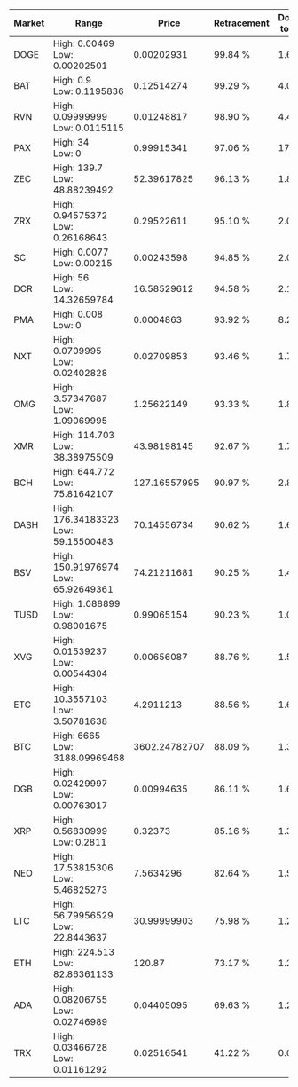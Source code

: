 | Market | Range | Price| Retracement | Doubles to 50% |
| --- | --- | --- | --- | --- |
| DOGE | High: 0.00469<br />Low: 0.00202501 | 0.00202931 | 99.84 % | 1.65 |
| BAT | High: 0.9<br />Low: 0.1195836 | 0.12514274 | 99.29 % | 4.07 |
| RVN | High: 0.09999999<br />Low: 0.0115115 | 0.01248817 | 98.90 % | 4.46 |
| PAX | High: 34<br />Low: 0 | 0.99915341 | 97.06 % | 17.01 |
| ZEC | High: 139.7<br />Low: 48.88239492 | 52.39617825 | 96.13 % | 1.80 |
| ZRX | High: 0.94575372<br />Low: 0.26168643 | 0.29522611 | 95.10 % | 2.04 |
| SC | High: 0.0077<br />Low: 0.00215 | 0.00243598 | 94.85 % | 2.02 |
| DCR | High: 56<br />Low: 14.32659784 | 16.58529612 | 94.58 % | 2.12 |
| PMA | High: 0.008<br />Low: 0 | 0.0004863 | 93.92 % | 8.23 |
| NXT | High: 0.0709995<br />Low: 0.02402828 | 0.02709853 | 93.46 % | 1.75 |
| OMG | High: 3.57347687<br />Low: 1.09069995 | 1.25622149 | 93.33 % | 1.86 |
| XMR | High: 114.703<br />Low: 38.38975509 | 43.98198145 | 92.67 % | 1.74 |
| BCH | High: 644.772<br />Low: 75.81642107 | 127.16557995 | 90.97 % | 2.83 |
| DASH | High: 176.34183323<br />Low: 59.15500483 | 70.14556734 | 90.62 % | 1.68 |
| BSV | High: 150.91976974<br />Low: 65.92649361 | 74.21211681 | 90.25 % | 1.46 |
| TUSD | High: 1.088899<br />Low: 0.98001675 | 0.99065154 | 90.23 % | 1.04 |
| XVG | High: 0.01539237<br />Low: 0.00544304 | 0.00656087 | 88.76 % | 1.59 |
| ETC | High: 10.3557103<br />Low: 3.50781638 | 4.2911213 | 88.56 % | 1.62 |
| BTC | High: 6665<br />Low: 3188.09969468 | 3602.24782707 | 88.09 % | 1.37 |
| DGB | High: 0.02429997<br />Low: 0.00763017 | 0.00994635 | 86.11 % | 1.61 |
| XRP | High: 0.56830999<br />Low: 0.2811 | 0.32373 | 85.16 % | 1.31 |
| NEO | High: 17.53815306<br />Low: 5.46825273 | 7.5634296 | 82.64 % | 1.52 |
| LTC | High: 56.79956529<br />Low: 22.8443637 | 30.99999903 | 75.98 % | 1.28 |
| ETH | High: 224.513<br />Low: 82.86361133 | 120.87 | 73.17 % | 1.27 |
| ADA | High: 0.08206755<br />Low: 0.02746989 | 0.04405095 | 69.63 % | 1.24 |
| TRX | High: 0.03466728<br />Low: 0.01161292 | 0.02516541 | 41.22 % | 0.00 |
